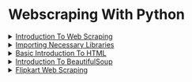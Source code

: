 # Webscraping With Python



<details>

<summary><a href="introduction-to-web-scraping.md">Introduction To Web Scraping</a></summary>



</details>

<details>

<summary><a href="https://app.gitbook.com/u/pEPftNV7yoSyMU6iLD1Bu1d7DRA3">Importing Necessary Libraries</a></summary>



</details>

<details>

<summary><a href="basic-introduction-to-html.md">Basic Introduction To HTML</a></summary>



</details>

<details>

<summary><a href="introduction-to-beautifulsoup.md">Introduction To BeautifulSoup</a></summary>



</details>

<details>

<summary><a href="flipkart-web-scraping/">Flipkart Web Scraping</a></summary>



</details>

